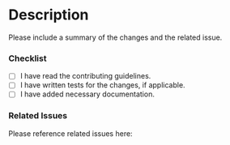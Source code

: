 # Description
Please include a summary of the changes and the related issue.

### Checklist
- [ ] I have read the contributing guidelines.
- [ ] I have written tests for the changes, if applicable.
- [ ] I have added necessary documentation.

### Related Issues
Please reference related issues here:
